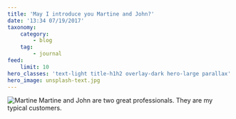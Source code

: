 ```yaml
---
title: 'May I introduce you Martine and John?'
date: '13:34 07/19/2017'
taxonomy:
    category:
        - blog
    tag:
        - journal
feed:
    limit: 10
hero_classes: 'text-light title-h1h2 overlay-dark hero-large parallax'
hero_image: unsplash-text.jpg
---
```


![Martine](http://image1.masterfile.com/getImage/NjEwNS0wNjcwMjk5MmVuLjAwMDAwMDAw=AH$2T3/6105-06702992en_Masterfile.jpg)
Martine and John are two great professionals.
They are my typical customers.

